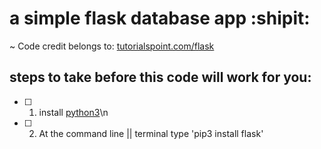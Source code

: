 # a simple flask database app :shipit:

 ~ Code credit belongs to: [tutorialspoint.com/flask](https://www.tutorialspoint.com/flask/flask_sqlite.htm)

## steps to take before this code will work for you:
- [ ] 1. install [python3](https://www.python.org/downloads/release/python-352/)\n
- [ ] 2. At the command line || terminal type 'pip3 install flask'
